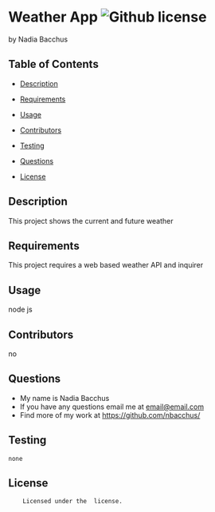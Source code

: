 # Weather App ![Github license](https://img.shields.io/badge/license--red.svg)
by Nadia Bacchus
## Table of Contents
* [Description](#description)
* [Requirements](#requirements)
* [Usage](#usage)
* [Contributors](#contributors)
* [Testing](#testing)
* [Questions](#questions)

* [License](#license)

## Description
This project shows the current and future weather
## Requirements
This project requires a web based weather API and inquirer
## Usage
node js
## Contributors
no
## Questions
* My name is Nadia Bacchus
* If you have any questions email me at email@email.com
* Find more of my work at https://github.com/nbacchus/
## Testing
```
none
```
## License
        
        Licensed under the  license.

